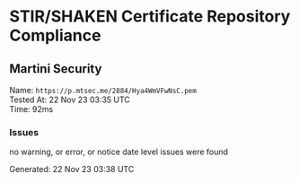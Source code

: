 # STIR/SHAKEN Certificate Repository Compliance

## Martini Security

Name: `https://p.mtsec.me/2884/Hya4WmVFwNsC.pem`\
Tested At: 22 Nov 23 03:35 UTC\
Time: 92ms

### Issues

no warning, or error, or notice date level issues were found

Generated: 22 Nov 23 03:38 UTC